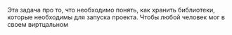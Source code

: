 Эта задача про то, что необходимо понять, как хранить библиотеки, которые необходимы для запуска проекта.
Чтобы любой человек мог в своем виртцальном